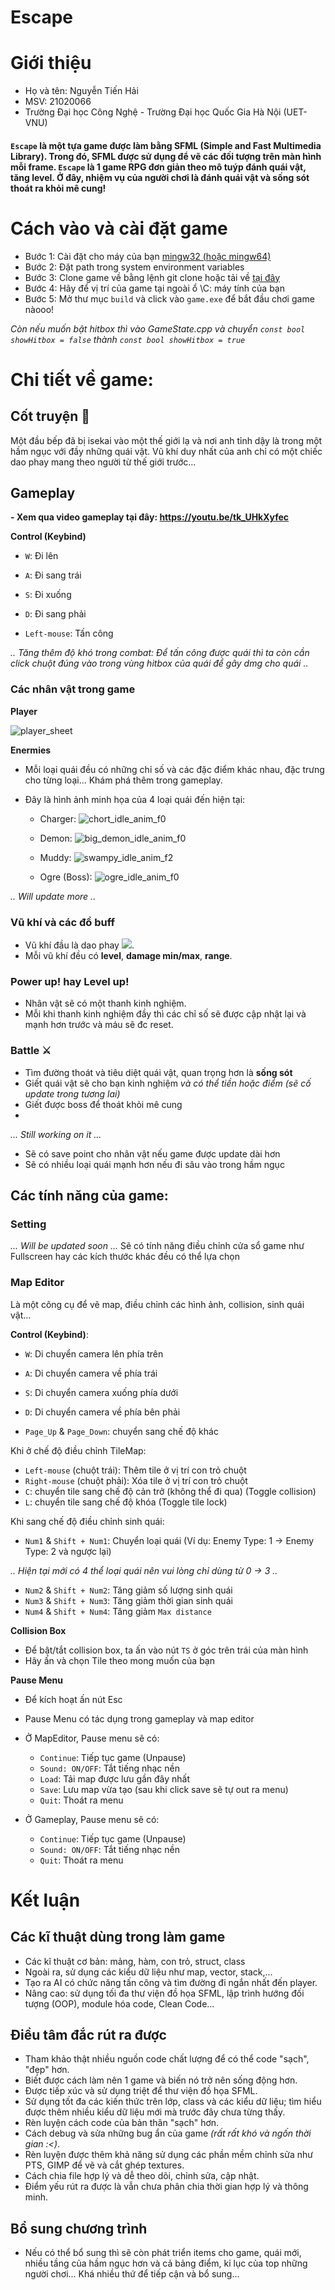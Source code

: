 # Escape

# Giới thiệu
  - Họ và tên: Nguyễn Tiến Hải
  - MSV: 21020066
  - Trường Đại học Công Nghệ - Trường Đại học Quốc Gia Hà Nội (UET-VNU)
   
  #### `Escape` là một tựa game được làm bằng SFML (Simple and Fast Multimedia Library). Trong đó, SFML được sử dụng để vẽ các đối tượng trên màn hình mỗi frame. `Escape` là 1 game RPG đơn giản theo mô tuýp đánh quái vật, tăng level. Ở đây, nhiệm vụ của người chơi là đánh quái vật và sống sót thoát ra khỏi mê cung!
  
# Cách vào và cài đặt game
  - Bước 1: Cài đặt cho máy của bạn [mingw32 (hoặc mingw64)](https://sourceforge.net/projects/mingw-w64/files/Toolchains%20targetting%20Win64/Personal%20Builds/mingw-builds/7.3.0/threads-win32/seh/x86_64-7.3.0-release-win32-seh-rt_v5-rev0.7z/download)
  - Bước 2: Đặt path trong system environment variables
  - Bước 3: Clone game về bằng lệnh git clone hoặc tải về [tại đây](https://github.com/nth-coding/escape/archive/refs/heads/main.zip)
  - Bước 4: Hãy để vị trí của game tại ngoài ổ \C: máy tính của bạn
  - Bước 5: Mở thư mục `build` và click vào `game.exe` để bắt đầu chơi game nàooo!

*Còn nếu muốn bật hitbox thì vào GameState.cpp và chuyển `const bool showHitbox = false` thành `const bool showHitbox = true`*

# Chi tiết về game:

## Cốt truyện 🧾
  Một đầu bếp đã bị isekai vào một thế giới lạ và nơi anh tỉnh dậy là trong một hầm ngục với đầy những quái vật. Vũ khí duy nhất của anh chỉ có một chiếc dao phay mang theo người từ thế giới trước...

## Gameplay 

**- Xem qua video gameplay tại đây: https://youtu.be/tk_UHkXyfec**

**Control (Keybind)**
  - `W`: Đi lên
  - `A`: Đi sang trái
  - `S`: Đi xuống
  - `D`: Đi sang phải

  - `Left-mouse`: Tấn công
  
  *.. Tăng thêm độ khó trong combat: Để tấn công được quái thì ta còn cần click chuột đúng vào trong vùng hitbox của quái để gây dmg cho quái ..*

### Các nhân vật trong game

**Player**

![player_sheet](https://github.com/nth-coding/escape/blob/main/build/textures/player.png)

**Enermies**

- Mỗi loại quái đều có những chỉ số và các đặc điểm khác nhau, đặc trưng cho từng loại... Khám phá thêm trong gameplay.
- Đây là hình ảnh minh họa của 4 loại quái đến hiện tại:

  - Charger:
![chort_idle_anim_f0](https://user-images.githubusercontent.com/93527021/170883286-b241fe8a-b57e-4159-9e45-9c34c719ba97.png)

  - Demon:
![big_demon_idle_anim_f0](https://user-images.githubusercontent.com/93527021/170883270-25631dd5-8aa7-4a2e-bbe3-8f0a2af9e5aa.png)

  - Muddy:
![swampy_idle_anim_f2](https://user-images.githubusercontent.com/93527021/170861951-29b7a727-fa97-4774-a293-4513b084987d.png)

  - Ogre (Boss):
![ogre_idle_anim_f0](https://user-images.githubusercontent.com/93527021/170861974-393a1c11-789d-4b6b-b2d4-67e00c4dfba9.png)

*.. Will update more ..*

### Vũ khí và các đồ buff
  - Vũ khí đầu là dao phay ![](https://user-images.githubusercontent.com/93527021/170829350-f936e157-5e2e-4ea6-a70b-3d81290a1734.png).
  - Mỗi vũ khí đều có **level**, **damage min/max**, **range**. 

### Power up! hay Level up!
  - Nhân vật sẽ có một thanh kinh nghiệm.
  - Mỗi khi thanh kinh nghiệm đầy thì các chỉ số sẽ được cập nhật lại và mạnh hơn trước và máu sẽ đc reset.

### Battle ⚔
  - Tìm đường thoát và tiêu diệt quái vật, quan trọng hơn là **sống sót**
  - Giết quái vật sẽ cho bạn kinh nghiệm *và có thể tiền hoặc điểm (sẽ cố update trong tương lai)* 
  - Giết được boss để thoát khỏi mê cung
  - 
  *... Still working on it ...*
  - Sẽ có save point cho nhân vật nếu game được update dài hơn
  - Sẽ có nhiều loại quái mạnh hơn nếu đi sâu vào trong hầm ngục

## Các tính năng của game:

### Setting
  *... Will be updated soon ...*
  Sẽ có tính năng điều chỉnh cửa sổ game như Fullscreen hay các kích thước khác đều có thể lựa chọn

### Map Editor 
  Là một công cụ để vẽ map, điều chỉnh các hình ảnh, collision, sinh quái vật...
 
**Control (Keybind)**:
  - `W`: Di chuyển camera lên phía trên
  - `A`: Di chuyển camera về phía trái
  - `S`: Di chuyển camera xuống phía dưới
  - `D`: Di chuyển camera về phía bên phải

  - `Page_Up` & `Page_Down`: chuyển sang chế độ khác

 Khi ở chế độ điều chỉnh TileMap:
  - `Left-mouse` (chuột trái): Thêm tile ở vị trí con trỏ chuột
  - `Right-mouse` (chuột phải): Xóa tile ở vị trí con trỏ chuột
  - `C`: chuyển tile sang chế độ cản trở (không thể đi qua) (Toggle collision)
  - `L`: chuyển tile sang chế độ khóa (Toggle tile lock)
  
 Khi sang chế độ điều chỉnh sinh quái:
  - `Num1` & `Shift + Num1`: Chuyển loại quái (Ví dụ: Enemy Type: 1 -> Enemy Type: 2 và ngược lại) 
  
  *.. Hiện tại mới có 4 thể loại quái nên vui lòng chỉ dùng từ 0 -> 3 ..*
  
  - `Num2` & `Shift + Num2`: Tăng giảm số lượng sinh quái 
  - `Num3` & `Shift + Num3`: Tăng giảm thời gian sinh quái
  - `Num4` & `Shift + Num4`: Tăng giảm `Max distance`
  

**Collision Box**
  - Để bật/tắt collision box, ta ấn vào nút `TS` ở góc trên trái của màn hình
  - Hãy ấn và chọn Tile theo mong muốn của bạn

**Pause Menu**
  - Để kích hoạt ấn nút Esc
  - Pause Menu có tác dụng trong gameplay và map editor
 
  - Ở MapEditor, Pause menu sẽ có:
    - `Continue`: Tiếp tục game (Unpause)
    - `Sound: ON/OFF`: Tắt tiếng nhạc nền
    - `Load`: Tải map được lưu gần đây nhất
    - `Save`: Lưu map vừa tạo (sau khi click save sẽ tự out ra menu)
    - `Quit`: Thoát ra menu
  
  - Ở Gameplay, Pause menu sẽ có:
    - `Continue`: Tiếp tục game (Unpause)
    - `Sound: ON/OFF`: Tắt tiếng nhạc nền
    - `Quit`: Thoát ra menu

# Kết luận

## Các kĩ thuật dùng trong làm game
 - Các kĩ thuật cơ bản: mảng, hàm, con trỏ, struct, class
 - Ngoài ra, sử dụng các kiểu dữ liệu như map, vector, stack,... 
 - Tạo ra AI có chức năng tấn công và tìm đường đi ngắn nhất đến player.
 - Nâng cao: sử dụng tối đa thư viện đồ họa SFML, lập trình hướng đối tượng (OOP), module hóa code, Clean Code...

## Điều tâm đắc rút ra được
 - Tham khảo thật nhiều nguồn code chất lượng để có thể code "sạch", "đẹp" hơn.
 - Biết được cách làm nên 1 game và biến nó trở nên sống động hơn.
 - Được tiếp xúc và sử dụng triệt để thư viện đồ họa SFML.
 - Sử dụng tốt đa các kiến thức trên lớp, class và các kiểu dữ liệu; tìm hiểu được thêm nhiều kiểu dữ liệu mới mà trước đây chưa từng thấy.
 - Rèn luyện cách code của bản thân "sạch" hơn.
 - Cách debug và sửa những bug ẩn của game *(rất rất khó và ngốn thời gian :<)*.
 - Rèn luyện được thêm khả năng sử dụng các phần mềm chỉnh sửa như PTS, GIMP để vẽ và cắt ghép textures.
 - Cách chia file hợp lý và dễ theo dõi, chỉnh sửa, cập nhật.
 - Điểm yếu rút ra được là vẫn chưa phân chia thời gian hợp lý và thông minh. 
 
## Bổ sung chương trình
 - Nếu có thể bổ sung thì sẽ còn phát triển items cho game, quái mới, nhiều tầng của hầm ngục hơn và cả bảng điểm, kỉ lục của top những người chơi... Khá nhiều thứ để tiếp cận và bổ sung...



